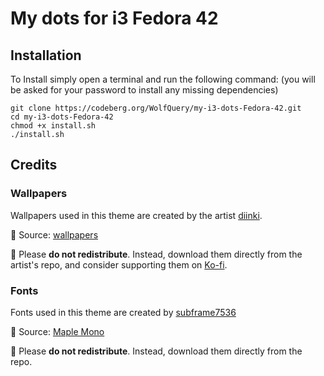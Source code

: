 # My dots for i3 Fedora 42

## Installation
To Install simply open a terminal and run the following command: (you will be asked for your password to install any missing dependencies)
```
git clone https://codeberg.org/WolfQuery/my-i3-dots-Fedora-42.git
cd my-i3-dots-Fedora-42
chmod +x install.sh
./install.sh
```

## Credits
### Wallpapers

Wallpapers used in this theme are created by the artist [diinki](https://github.com/diinki).

📁 Source: [wallpapers](https://github.com/diinki/wallpapers)

🙏 Please **do not redistribute**. Instead, download them directly from the artist's repo, and consider supporting them on [Ko-fi](https://ko-fi.com/E1E81FQW4S).

### Fonts

Fonts used in this theme are created by [subframe7536](https://github.com/subframe7536)

📁 Source: [Maple Mono](https://github.com/subframe7536/maple-font)

🙏 Please **do not redistribute**. Instead, download them directly from the repo.